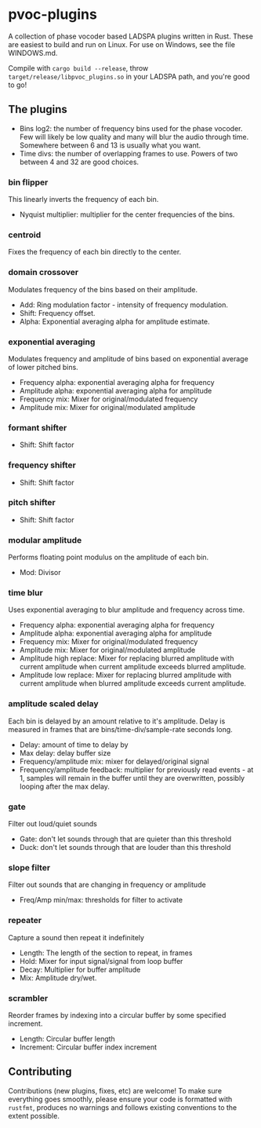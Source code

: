 # pvoc-plugins
A collection of phase vocoder based LADSPA plugins written in Rust. These are easiest to build and run on Linux. For use on Windows, see the file WINDOWS.md. 

Compile with `cargo build --release`, throw `target/release/libpvoc_plugins.so` in your LADSPA path, and you're good to go!

## The plugins
* Bins log2: the number of frequency bins used for the phase vocoder. Few will likely be low quality and many will blur the audio through time. Somewhere between 6 and 13 is usually what you want.
* Time divs: the number of overlapping frames to use. Powers of two between 4 and 32 are good choices.

### bin flipper
This linearly inverts the frequency of each bin.
* Nyquist multiplier: multiplier for the center frequencies of the bins.

### centroid
Fixes the frequency of each bin directly to the center.

### domain crossover
Modulates frequency of the bins based on their amplitude.
* Add: Ring modulation factor - intensity of frequency modulation.
* Shift: Frequency offset.
* Alpha: Exponential averaging alpha for amplitude estimate.

### exponential averaging
Modulates frequency and amplitude of bins based on exponential average of lower pitched bins.
* Frequency alpha: exponential averaging alpha for frequency
* Amplitude alpha: exponential averaging alpha for amplitude
* Frequency mix: Mixer for original/modulated frequency
* Amplitude mix: Mixer for original/modulated amplitude

### formant shifter
* Shift: Shift factor

### frequency shifter
* Shift: Shift factor

### pitch shifter
* Shift: Shift factor

### modular amplitude
Performs floating point modulus on the amplitude of each bin.
* Mod: Divisor

### time blur
Uses exponential averaging to blur amplitude and frequency across time.
* Frequency alpha: exponential averaging alpha for frequency
* Amplitude alpha: exponential averaging alpha for amplitude
* Frequency mix: Mixer for original/modulated frequency
* Amplitude mix: Mixer for original/modulated amplitude
* Amplitude high replace: Mixer for replacing blurred amplitude with current amplitude when current amplitude exceeds blurred amplitude.
* Amplitude low replace: Mixer for replacing blurred amplitude with current amplitude when blurred amplitude exceeds current amplitude.

### amplitude scaled delay
Each bin is delayed by an amount relative to it's amplitude. Delay is measured in frames that are bins/time-div/sample-rate seconds long.
* Delay: amount of time to delay by
* Max delay: delay buffer size
* Frequency/amplitude mix: mixer for delayed/original signal
* Frequency/amplitude feedback: multiplier for previously read events - at 1, samples will remain in the buffer until they are overwritten, possibly looping after the max delay.

### gate
Filter out loud/quiet sounds
* Gate: don't let sounds through that are quieter than this threshold
* Duck: don't let sounds through that are louder than this threshold

### slope filter
Filter out sounds that are changing in frequency or amplitude
* Freq/Amp min/max: thresholds for filter to activate

### repeater
Capture a sound then repeat it indefinitely
* Length: The length of the section to repeat, in frames
* Hold: Mixer for input signal/signal from loop buffer
* Decay: Multiplier for buffer amplitude
* Mix: Amplitude dry/wet.

### scrambler
Reorder frames by indexing into a circular buffer by some specified increment.
* Length: Circular buffer length
* Increment: Circular buffer index increment

## Contributing
Contributions (new plugins, fixes, etc) are welcome! To make sure everything goes smoothly, please ensure your code is formatted with `rustfmt`, produces no warnings and follows existing conventions to the extent possible.
